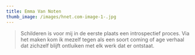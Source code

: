 ```yaml
---
title: Emma Van Noten
thumb_image: /images/hnet.com-image-1-.jpg
---
```



> Schilderen is voor mij in de eerste plaats een introspectief proces. Via het maken kom ik mezelf tegen als een soort coming of age verhaal dat zichzelf blijft ontluiken met elk werk dat er ontstaat.
>
>